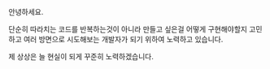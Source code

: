 안녕하세요.

단순히 따라치는 코드를 반복하는것이 아니라
만들고 싶은걸 어떻게 구현해야할지 고민하고 여러 방면으로 시도해보는 개발자가 되기 위하여 노력하고 있습니다.

제 상상은 늘 현실이 되게 꾸준히 노력하겠습니다.
